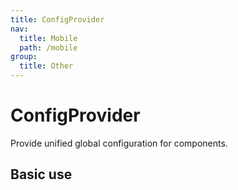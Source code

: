 ```yaml
---
title: ConfigProvider
nav:
  title: Mobile
  path: /mobile
group:
  title: Other
---
```


# ConfigProvider

Provide unified global configuration for components.

## Basic use

<code src="./demos/index1.tsx"></code>

<API></API>

